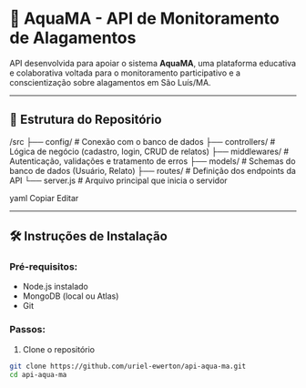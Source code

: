 # 🌊 AquaMA - API de Monitoramento de Alagamentos

API desenvolvida para apoiar o sistema **AquaMA**, uma plataforma educativa e colaborativa voltada para o monitoramento participativo e a conscientização sobre alagamentos em São Luís/MA.

---

## 📁 Estrutura do Repositório

/src
├── config/ # Conexão com o banco de dados
├── controllers/ # Lógica de negócio (cadastro, login, CRUD de relatos)
├── middlewares/ # Autenticação, validações e tratamento de erros
├── models/ # Schemas do banco de dados (Usuário, Relato)
├── routes/ # Definição dos endpoints da API
└── server.js # Arquivo principal que inicia o servidor

yaml
Copiar
Editar

---

## 🛠️ Instruções de Instalação

### Pré-requisitos:
- Node.js instalado
- MongoDB (local ou Atlas)
- Git

### Passos:

1. Clone o repositório
```bash
git clone https://github.com/uriel-ewerton/api-aqua-ma.git
cd api-aqua-ma
